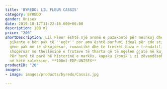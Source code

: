 ```yaml
---
title: 'BYREDO: LIL FLEUR CASSIS'
category: BYREDO
gender: Unisex
date: 2019-10-17T11:22:16.000+06:00
description: 100 ml
price: "200"
shortDescription: Lil Fleur është një aromë e pazakontë për meshkuj dhe femra. Ëmbëlsia
  pikante e bën pak të ''egër'' por ama është parfumi ideal për çdo stinë. Për të
  qënë pak më të shkujdesur, romantikë dhe të freskët baza e trëndafilit shfaqet e
  shoqëruar me thellësinë e frutave të tharta që të ngelen gjatë në kujtesën e nuhatjes.
  Për herë të parë në historinë e markës, kapaku ikonik i zi zëvendësohet me ngjyra
  në këtë koleksion. **100ml-EDP-UNISEX**
productID: "20"
images:
- image: images/products/byredo/Cassis.jpg

---
```


